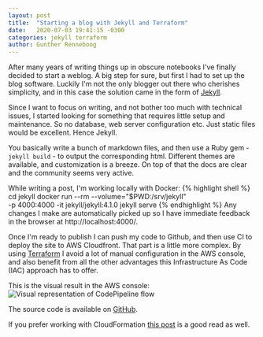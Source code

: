 ```yaml
---
layout: post
title:  "Starting a blog with Jekyll and Terraform"
date:   2020-07-03 19:41:15 -0300
categories: jekyll terraform
author: Gunther Renneboog
---
```


After many years of writing things up in obscure notebooks I've finally decided to start a weblog.
A big step for sure, but first I had to set up the blog software. Luckily I'm not the only blogger out there who cherishes simplicity, and in this case the solution came in the form of [Jekyll][jekyll-home].

Since I want to focus on writing, and not bother too much with technical issues, I started looking for something that requires little setup and maintenance. So no database, web server configuration etc. Just static files would be excellent. Hence Jekyll.

You basically write a bunch of markdown files, and then use a Ruby gem - `jekyll build` - to output the corresponding html. Different themes are available, and customization is a breeze. On top of that the docs are clear and the community seems very active.

While writing a post, I'm working locally with Docker:
{% highlight shell %}
cd jekyll
docker run --rm --volume="$PWD:/srv/jekyll" \
    -p 4000:4000 -it jekyll/jekyll:4.1.0 jekyll serve
{% endhighlight %}
Any changes I make are automatically picked up so I have immediate feedback in the browser at http://localhost:4000/.

Once I'm ready to publish I can push my code to Github, and then use CI to deploy the site to AWS Cloudfront. That part is a little more complex. By using [Terraform][terraform] I avoid a lot of manual configuration in the AWS console, and also benefit from all the other advantages this Infrastructure As Code (IAC) approach has to offer.

This is the visual result in the AWS console:
<img class="responsive" alt="Visual representation of CodePipeline flow" src="/assets/images/codepipeline_flow.png">

The source code is available on [GitHub][github-source].

If you prefer working with CloudFormation [this post][other-source] is a good read as well.

[jekyll-home]: https://jekyllrb.com/
[other-source]: https://scratchpad.blog/devops/a-build-pipeline-for-jekyll-sites/
[terraform]: https://www.terraform.io/
[github-source]: https://github.com/gunnie/jekyll-blog
